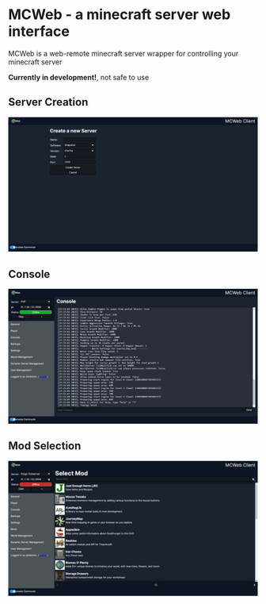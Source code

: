 # MCWeb - a minecraft server web interface

MCWeb is a web-remote minecraft server wrapper for controlling your minecraft server  

**Currently in development!**, not safe to use

## Server Creation
![Server Creation](/docs/createserver.png)
## Console
![Server Console](/docs/console.png)
## Mod Selection
![Mod Selection](/docs/modselection.png)
